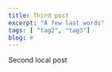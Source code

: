 ```yaml
---
title: Third post
excerpt: "A few last words"
tags: [ "tag2", "tag3"]
blog: #
---
```


Second local post
